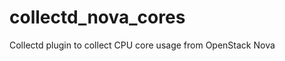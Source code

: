 collectd_nova_cores
===================

Collectd plugin to collect CPU core usage from OpenStack Nova
